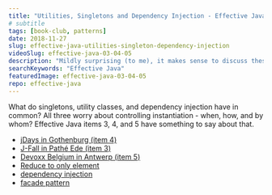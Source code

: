 ```yaml
---
title: "Utilities, Singletons and Dependency Injection - Effective Java, Items 3-5"
# subtitle
tags: [book-club, patterns]
date: 2018-11-27
slug: effective-java-utilities-singleton-dependency-injection
videoSlug: effective-java-03-04-05
description: "Mildly surprising (to me), it makes sense to discuss these three patters in one video - so here it goes"
searchKeywords: "Effective Java"
featuredImage: effective-java-03-04-05
repo: effective-java
---
```


What do singletons, utility classes, and dependency injection have in common?
All three worry about controlling instantiation - when, how, and by whom?
Effective Java items 3, 4, and 5 have something to say about that.

* [jDays in Gothenburg (item 4)](https://jdays.se/)
* [J-Fall in Pathé Ede (item 3)](https://jfall.nl/)
* [Devoxx Belgium in Antwerp (item 5)](https://devoxx.be/)
* [Reduce to only element](java-stream-findfirst-findany-reduce)
* [dependency injection](https://en.wikipedia.org/wiki/Dependency_injection)
* [facade pattern](http://jargon.js.org/_glossary/FACADE_PATTERN.md)
